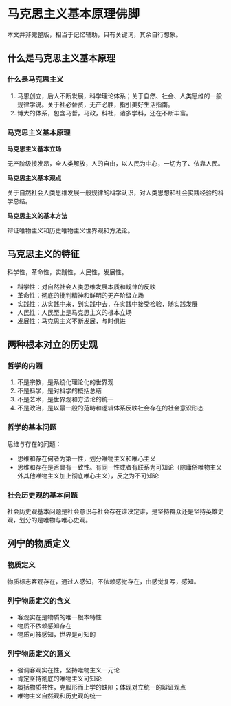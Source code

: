 # 马克思主义基本原理佛脚

本文并非完整版，相当于记忆辅助，只有关键词，其余自行想象。

## **什么是马克思主义基本原理**

### 什么是马克思主义

1. 马恩创立，后人不断发展，科学理论体系；关于自然、社会、人类思维的一般规律学说。关于社必替资，无产必胜，指引美好生活指南。
2. 博大的体系，包含马哲，马政，科社，诸多学科，还在不断丰富。

### 马克思主义基本原理

**马克思主义基本立场**

无产阶级接发昂，全人类解放，人的自由，以人民为中心，一切为了、依靠人民。

**马克思主义基本观点**

关于自然社会人类思维发展一般规律的科学认识，对人类思想和社会实践经验的科学总结。

**马克思主义的基本方法**

辩证唯物主义和历史唯物主义世界观和方法论。

## 马克思主义的特征

科学性，革命性，实践性，人民性，发展性。

- 科学性：对自然社会人类思维发展本质和规律的反映
- 革命性：彻底的批判精神和鲜明的无产阶级立场
- 实践性：从实践中来，到实践中去，在实践中接受检验，随实践发展
- 人民性：人民至上是马克思主义的根本立场
- 发展性：马克思主义不断发展，与时俱进

## 两种根本对立的历史观

### **哲学的内涵**

1. 不是宗教，是系统化理论化的世界观
2. 不是科学，是对科学的概括总结
3. 不是艺术，是世界观和方法论的统一
4. 不是政治，是以最一般的范畴和逻辑体系反映社会存在的社会意识形态

### 哲学的基本问题

思维与存在的问题：

- 思维和存在何者为第一性，划分唯物主义和唯心主义
- 思维和存在是否具有一致性。有同一性或者有联系为可知论（除庸俗唯物主义外其他唯物主义加上彻底唯心主义），反之为不可知论

### 社会历史观的基本问题

社会历史观基本问题是社会意识与社会存在谁决定谁，是坚持群众还是坚持英雄史观，划分的是唯物与唯心史观。

## 列宁的物质定义

### 物质定义

物质标志客观存在，通过人感知，不依赖感觉存在，由感觉复写，感知。

### 列宁物质定义的含义

- 客观实在是物质的唯一根本特性
- 物质不依赖感知存在
- 物质可被感知，世界是可知的

### 列宁物质定义的意义

- 强调客观实在性，坚持唯物主义一元论
- 肯定坚持彻底的唯物主义可知论
- 概括物质共性，克服形而上学的缺陷；体现对立统一的辩证观点
- 唯物主义自然观和历史观的统一

